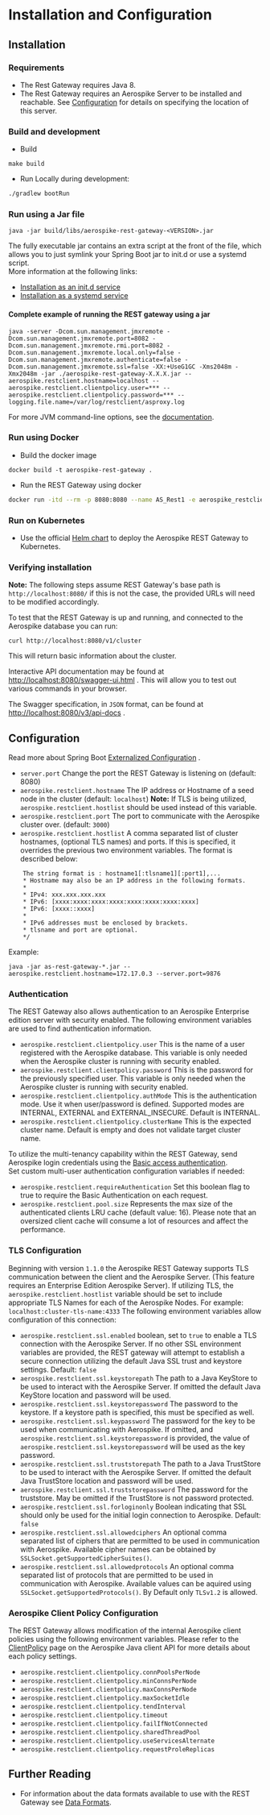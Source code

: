 # Installation and Configuration

## Installation

### Requirements

* The Rest Gateway requires Java 8.
* The Rest Gateway requires an Aerospike Server to be installed and reachable. See [Configuration](#configuration) for
  details on specifying the location of this server.

### Build and development

* Build

```
make build
```

* Run Locally during development:

```sh
./gradlew bootRun
```

### Run using a Jar file

```
java -jar build/libs/aerospike-rest-gateway-<VERSION>.jar
```

The fully executable jar contains an extra script at the front of the file, which allows you to just symlink your Spring
Boot jar to init.d or use a systemd script.  
More information at the following links:

* [Installation as an init.d service](https://docs.spring.io/spring-boot/docs/current/reference/htmlsingle/#deployment-service)
* [Installation as a systemd service](https://docs.spring.io/spring-boot/docs/current/reference/htmlsingle/#deployment-systemd-service)

#### Complete example of running the REST gateway using a jar

```
java -server -Dcom.sun.management.jmxremote -Dcom.sun.management.jmxremote.port=8082 -Dcom.sun.management.jmxremote.rmi.port=8082 -Dcom.sun.management.jmxremote.local.only=false -Dcom.sun.management.jmxremote.authenticate=false -Dcom.sun.management.jmxremote.ssl=false -XX:+UseG1GC -Xms2048m -Xmx2048m -jar ./aerospike-rest-gateway-X.X.X.jar --aerospike.restclient.hostname=localhost --aerospike.restclient.clientpolicy.user=*** --aerospike.restclient.clientpolicy.password=*** --logging.file.name=/var/log/restclient/asproxy.log
```

For more JVM command-line options, see
the [documentation](https://docs.oracle.com/javase/8/docs/technotes/tools/unix/java.html).

### Run using Docker

* Build the docker image

```
docker build -t aerospike-rest-gateway .
```

* Run the REST Gateway using docker

```sh
docker run -itd --rm -p 8080:8080 --name AS_Rest1 -e aerospike_restclient_hostname=172.17.0.3 aerospike-rest-gateway
```

### Run on Kubernetes

* Use the official [Helm chart](https://github.com/aerospike/aerospike-client-rest-kubernetes) to deploy the Aerospike
  REST Gateway to Kubernetes.

### Verifying installation

**Note:** The following steps assume REST Gateway's base path is `http://localhost:8080/` if this is not the case, the
provided URLs will need to be modified accordingly.

To test that the REST Gateway is up and running, and connected to the Aerospike database you can run:

    curl http://localhost:8080/v1/cluster

This will return basic information about the cluster.

Interactive API documentation may be found at <http://localhost:8080/swagger-ui.html> . This will allow you to
test out various commands in your browser.

The Swagger specification, in `JSON` format, can be found at <http://localhost:8080/v3/api-docs> .

## Configuration

Read more about Spring
Boot [Externalized Configuration](https://docs.spring.io/spring-boot/docs/current/reference/html/spring-boot-features.html#boot-features-external-config)
.

* `server.port` Change the port the REST Gateway is listening on (default: 8080)
* `aerospike.restclient.hostname` The IP address or Hostname of a seed node in the cluster (default: `localhost`)
  **Note:** If TLS is being utilized, `aerospike.restclient.hostlist` should be used instead of this variable.
* `aerospike.restclient.port` The port to communicate with the Aerospike cluster over. (default: `3000`)
* `aerospike.restclient.hostlist` A comma separated list of cluster hostnames, (optional TLS names) and ports. If this
  is specified, it overrides the previous two environment variables. The format is described below:

``` None
    The string format is : hostname1[:tlsname1][:port1],...
    * Hostname may also be an IP address in the following formats.
    *
    * IPv4: xxx.xxx.xxx.xxx
    * IPv6: [xxxx:xxxx:xxxx:xxxx:xxxx:xxxx:xxxx:xxxx]
    * IPv6: [xxxx::xxxx]
    *
    * IPv6 addresses must be enclosed by brackets.
    * tlsname and port are optional.
    */
```

Example:

```
java -jar as-rest-gateway-*.jar --aerospike.restclient.hostname=172.17.0.3 --server.port=9876
```

### Authentication

The REST Gateway also allows authentication to an Aerospike Enterprise edition server with security enabled. The
following environment variables are used to find authentication information.

* `aerospike.restclient.clientpolicy.user` This is the name of a user registered with the Aerospike database. This
  variable is only needed when the Aerospike cluster is running with security enabled.
* `aerospike.restclient.clientpolicy.password` This is the password for the previously specified user. This variable is
  only needed when the Aerospike cluster is running with security enabled.
* `aerospike.restclient.clientpolicy.authMode` This is the authentication mode. Use it when user/password is defined.
  Supported modes are INTERNAL, EXTERNAL and EXTERNAL_INSECURE. Default is INTERNAL.
* `aerospike.restclient.clientpolicy.clusterName` This is the expected cluster name. Default is empty and does not
  validate target cluster name.

To utilize the multi-tenancy capability within the REST Gateway, send Aerospike login credentials using
the [Basic access authentication](https://en.wikipedia.org/wiki/Basic_access_authentication).  
Set custom multi-user authentication configuration variables if needed:

* `aerospike.restclient.requireAuthentication` Set this boolean flag to true to require the Basic Authentication on each
  request.
* `aerospike.restclient.pool.size` Represents the max size of the authenticated clients LRU cache (default value: 16).
  Please note that an oversized client cache will consume a lot of resources and affect the performance.

### TLS Configuration

Beginning with version `1.1.0` the Aerospike REST Gateway supports TLS communication between the client and the
Aerospike
Server. (This feature requires an Enterprise Edition Aerospike Server).
If utilizing TLS, the `aerospike.restclient.hostlist` variable should be set to include appropriate TLS Names for each
of the Aerospike Nodes. For example: `localhost:cluster-tls-name:4333` The following environment variables allow
configuration of this connection:

* `aerospike.restclient.ssl.enabled` boolean, set to `true` to enable a TLS connection with the Aerospike Server. If no
  other SSL environment variables are provided, the REST gateway will attempt to establish a secure connection utilizing
  the default Java SSL trust and keystore settings. Default: `false`
* `aerospike.restclient.ssl.keystorepath` The path to a Java KeyStore to be used to interact with the Aerospike Server.
  If omitted the default Java KeyStore location and password will be used.
* `aerospike.restclient.ssl.keystorepassword` The password to the keystore. If a keystore path is specified, this must
  be specified as well.
* `aerospike.restclient.ssl.keypassword` The password for the key to be used when communicating with Aerospike. If
  omitted, and `aerospike.restclient.ssl.keystorepassword` is provided, the value
  of `aerospike.restclient.ssl.keystorepassword` will be used as the key password.
* `aerospike.restclient.ssl.truststorepath` The path to a Java TrustStore to be used to interact with the Aerospike
  Server. If omitted the default Java TrustStore location and password will be used.
* `aerospike.restclient.ssl.truststorepassword` The password for the truststore. May be omitted if the TrustStore is not
  password protected.
* `aerospike.restclient.ssl.forloginonly` Boolean indicating that SSL should only be used for the initial login
  connection to Aerospike. Default: `false`
* `aerospike.restclient.ssl.allowedciphers` An optional comma separated list of ciphers that are permitted to be used in
  communication with Aerospike. Available cipher names can be obtained by `SSLSocket.getSupportedCipherSuites()`.
* `aerospike.restclient.ssl.allowedprotocols` An optional comma separated list of protocols that are permitted to be
  used in communication with Aerospike. Available values can be aquired using `SSLSocket.getSupportedProtocols()`. By
  Default only `TLSv1.2` is allowed.

### Aerospike Client Policy Configuration

The REST Gateway allows modification of the internal Aerospike client policies using the following environment
variables.
Please refer to
the [ClientPolicy](https://docs.aerospike.com/apidocs/java/com/aerospike/client/policy/ClientPolicy.html) page on the
Aerospike Java client API for more details about each policy settings.

* `aerospike.restclient.clientpolicy.connPoolsPerNode`
* `aerospike.restclient.clientpolicy.minConnsPerNode`
* `aerospike.restclient.clientpolicy.maxConnsPerNode`
* `aerospike.restclient.clientpolicy.maxSocketIdle`
* `aerospike.restclient.clientpolicy.tendInterval`
* `aerospike.restclient.clientpolicy.timeout`
* `aerospike.restclient.clientpolicy.failIfNotConnected`
* `aerospike.restclient.clientpolicy.sharedThreadPool`
* `aerospike.restclient.clientpolicy.useServicesAlternate`
* `aerospike.restclient.clientpolicy.requestProleReplicas`

## Further Reading

* For information about the data formats available to use with the REST Gateway see [Data Formats](./data-formats.md).
